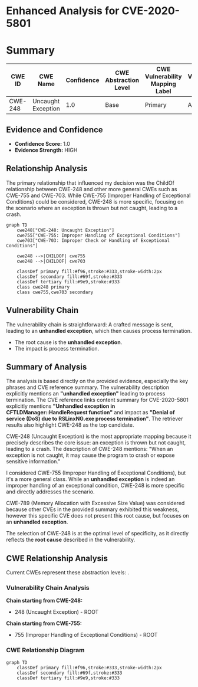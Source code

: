 # Enhanced Analysis for CVE-2020-5801

# Summary
| CWE ID | CWE Name | Confidence | CWE Abstraction Level | CWE Vulnerability Mapping Label | CWE-Vulnerability Mapping Notes |
|---|---|---|---|---|---|
| CWE-248 | Uncaught Exception | 1.0 | Base | Primary | Allowed |

## Evidence and Confidence

*   **Confidence Score:** 1.0
*   **Evidence Strength:** HIGH

## Relationship Analysis
The primary relationship that influenced my decision was the ChildOf relationship between CWE-248 and other more general CWEs such as CWE-755 and CWE-703. While CWE-755 (Improper Handling of Exceptional Conditions) could be considered, CWE-248 is more specific, focusing on the scenario where an exception is thrown but not caught, leading to a crash.
```mermaid
graph TD
    cwe248["CWE-248: Uncaught Exception"]
    cwe755["CWE-755: Improper Handling of Exceptional Conditions"]
    cwe703["CWE-703: Improper Check or Handling of Exceptional Conditions"]

    cwe248 -->|CHILDOF| cwe755
    cwe248 -->|CHILDOF| cwe703

    classDef primary fill:#f96,stroke:#333,stroke-width:2px
    classDef secondary fill:#69f,stroke:#333
    classDef tertiary fill:#9e9,stroke:#333
    class cwe248 primary
    class cwe755,cwe703 secondary
```

## Vulnerability Chain
The vulnerability chain is straightforward: A crafted message is sent, leading to an **unhandled exception**, which then causes process termination.
  - The root cause is the **unhandled exception**.
  - The impact is process termination.

## Summary of Analysis
The analysis is based directly on the provided evidence, especially the key phrases and CVE reference summary. The vulnerability description explicitly mentions an **"unhandled exception"** leading to process termination. The CVE reference links content summary for CVE-2020-5801 explicitly mentions **"Unhandled exception in CFTLDManager::HandleRequest function"** and impact as **"Denial of service (DoS) due to RSLinxNG.exe process termination"**. The retriever results also highlight CWE-248 as the top candidate.

CWE-248 (Uncaught Exception) is the most appropriate mapping because it precisely describes the core issue: an exception is thrown but not caught, leading to a crash. The description of CWE-248 mentions: "When an exception is not caught, it may cause the program to crash or expose sensitive information."

I considered CWE-755 (Improper Handling of Exceptional Conditions), but it's a more general class. While an **unhandled exception** is indeed an improper handling of an exceptional condition, CWE-248 is more specific and directly addresses the scenario.

CWE-789 (Memory Allocation with Excessive Size Value) was considered because other CVEs in the provided summary exhibited this weakness, however this specific CVE does not present this root cause, but focuses on an **unhandled exception**.

The selection of CWE-248 is at the optimal level of specificity, as it directly reflects the **root cause** described in the vulnerability.


## CWE Relationship Analysis

Current CWEs represent these abstraction levels: .


### Vulnerability Chain Analysis

**Chain starting from CWE-248:**
- 248 (Uncaught Exception) - ROOT


**Chain starting from CWE-755:**
- 755 (Improper Handling of Exceptional Conditions) - ROOT



### CWE Relationship Diagram

```mermaid
graph TD
    classDef primary fill:#f96,stroke:#333,stroke-width:2px
    classDef secondary fill:#69f,stroke:#333
    classDef tertiary fill:#9e9,stroke:#333
```